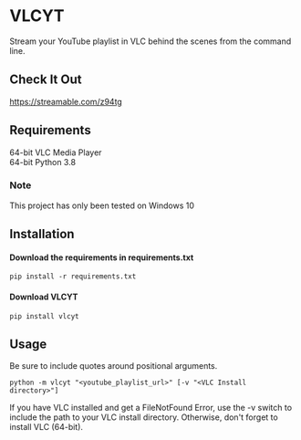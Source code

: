 # VLCYT

Stream your YouTube playlist in VLC behind the scenes from the command line.

## Check It Out
https://streamable.com/z94tg

## Requirements

64-bit VLC Media Player  
64-bit Python 3.8  

### Note
This project has only been tested on Windows 10  

## Installation
#### Download the requirements in requirements.txt  
`pip install -r requirements.txt`  

#### Download VLCYT  
`pip install vlcyt`

## Usage

Be sure to include quotes around positional arguments.

`python -m vlcyt "<youtube_playlist_url>" [-v "<VLC Install directory>"]`

If you have VLC installed and get a FileNotFound Error, use the -v switch to include the path to your VLC install directory. Otherwise, don't forget to install VLC (64-bit).
